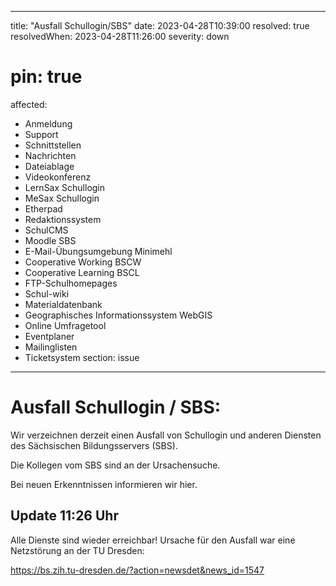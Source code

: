 
---
title: "Ausfall Schullogin/SBS"
date: 2023-04-28T10:39:00
resolved: true
resolvedWhen: 2023-04-28T11:26:00
severity: down
# pin: true 
affected:
- Anmeldung
- Support
- Schnittstellen
- Nachrichten
- Dateiablage
- Videokonferenz
- LernSax Schullogin
- MeSax Schullogin
- Etherpad
- Redaktionssystem
- SchulCMS
- Moodle SBS
- E-Mail-Übungsumgebung Minimehl
- Cooperative Working BSCW
- Cooperative Learning BSCL
- FTP-Schulhomepages
- Schul-wiki
- Materialdatenbank
- Geographisches Informationssystem WebGIS
- Online Umfragetool
- Eventplaner
- Mailinglisten
- Ticketsystem
section: issue
---

# Ausfall Schullogin / SBS:

Wir verzeichnen derzeit einen Ausfall von Schullogin und anderen Diensten des Sächsischen Bildungsservers (SBS).

Die Kollegen vom SBS sind an der Ursachensuche. 

Bei neuen Erkenntnissen informieren wir hier.

## Update 11:26 Uhr

Alle Dienste sind wieder erreichbar! Ursache für den Ausfall war eine Netzstörung an der TU Dresden:

https://bs.zih.tu-dresden.de/?action=newsdet&news_id=1547